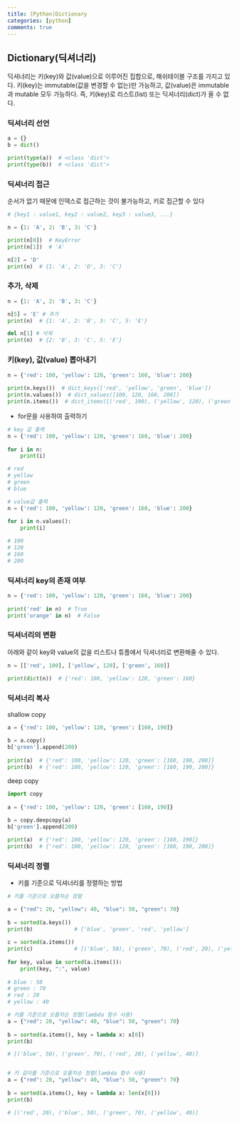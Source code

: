```yaml
---
title: (Python)Dictionary 
categories: [python]
comments: true
---
```


## Dictionary(딕셔너리)
딕셔너리는 키(key)와 값(value)으로 이루어진 집합으로, 해쉬테이블 구조를 가지고 있다.
키(key)는 immutable(값을 변경할 수 없는)만 가능하고, 값(value)은 immutable과 mutable 모두 가능하다. 즉, 키(key)로 리스트(list) 또는 딕셔너리(dict)가 올 수 없다.

### 딕셔너리 선언
```python
a = {}
b = dict()

print(type(a))  # <class 'dict'>
print(type(b))  # <class 'dict'>
```

### 딕셔너리 접근
순서가 없기 때문에 인덱스로 접근하는 것이 불가능하고, 키로 접근할 수 있다
```python
# {key1 : value1, key2 : value2, key3 : value3, ...}

n = {1: 'A', 2: 'B', 3: 'C'}

print(n[0])  # KeyError
print(n[1])  # 'A'

n[2] = 'D'
print(n)  # {1: 'A', 2: 'D', 3: 'C'}
```

### 추가, 삭제
```python
n = {1: 'A', 2: 'B', 3: 'C'}

n[5] = 'E' # 추가
print(n)  # {1: 'A', 2: 'B', 3: 'C', 5: 'E'}

del n[1] # 삭제
print(n)  # {2: 'B', 3: 'C', 5: 'E'}
```

### 키(key), 값(value) 뽑아내기
```python
n = {'red': 100, 'yellow': 120, 'green': 160, 'blue': 200}
  
print(n.keys())  # dict_keys(['red', 'yellow', 'green', 'blue'])
print(n.values())  # dict_values([100, 120, 160, 200])
print(n.items())  # dict_items([('red', 100), ('yellow', 120), ('green', 160), ('blue', 200)])
```  

- for문을 사용하여 출력하기  

```python
# key 값 출력
n = {'red': 100, 'yellow': 120, 'green': 160, 'blue': 200}  
  
for i in n:  
    print(i)

# red
# yellow
# green
# blue
```

```python
# value값 출력
n = {'red': 100, 'yellow': 120, 'green': 160, 'blue': 200}  
  
for i in n.values():  
    print(i)

# 100
# 120
# 160
# 200
```

### 딕셔너리 key의 존재 여부
```python
n = {'red': 100, 'yellow': 120, 'green': 160, 'blue': 200}  
  
print('red' in n)  # True
print('orange' in n)  # False
```

### 딕셔너리의 변환
아래와 같이 key와 value의 값을 리스트나 튜플에서 딕셔너리로 변환해줄 수 있다.
```python
n = [['red', 100], ['yellow', 120], ['green', 160]]  
  
print(dict(n))  # {'red': 100, 'yellow': 120, 'green': 160}
```

### 딕셔너리 복사
shallow copy
```python
a = {'red': 100, 'yellow': 120, 'green': [160, 190]}  
  
b = a.copy()  
b['green'].append(200)  
  
print(a)  # {'red': 100, 'yellow': 120, 'green': [160, 190, 200]}
print(b)  # {'red': 100, 'yellow': 120, 'green': [160, 190, 200]}
```

deep copy
```python
import copy  
  
a = {'red': 100, 'yellow': 120, 'green': [160, 190]}  
  
b = copy.deepcopy(a)  
b['green'].append(200)  

print(a)  # {'red': 100, 'yellow': 120, 'green': [160, 190]}
print(b)  # {'red': 100, 'yellow': 120, 'green': [160, 190, 200]}
```

### 딕셔너리 정렬
- 키를 기준으로 딕셔너리를 정렬하는 방법

```python
# 키를 기준으로 오름차순 정렬

a = {"red": 20, "yellow": 40, "blue": 50, "green": 70}  
  
b = sorted(a.keys())  
print(b)             # ['blue', 'green', 'red', 'yellow']
  
c = sorted(a.items())  
print(c)             # [('blue', 50), ('green', 70), ('red', 20), ('yellow', 40)]
 
for key, value in sorted(a.items()):  
    print(key, ":", value)
    
# blue : 50
# green : 70
# red : 20
# yellow : 40
```

```python
# 키를 기준으로 오름차순 정렬(lambda 함수 사용)
a = {"red": 20, "yellow": 40, "blue": 50, "green": 70}  
  
b = sorted(a.items(), key = lambda x: x[0])  
print(b) 

# [('blue', 50), ('green', 70), ('red', 20), ('yellow', 40)]


# 키 길이를 기준으로 오름차순 정렬(lambda 함수 사용)
a = {"red": 20, "yellow": 40, "blue": 50, "green": 70}  
  
b = sorted(a.items(), key = lambda x: len(x[0]))  
print(b)

# [('red', 20), ('blue', 50), ('green', 70), ('yellow', 40)]


```

